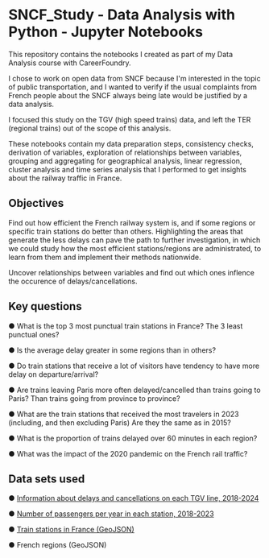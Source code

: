# SNCF_Study - Data Analysis with Python - Jupyter Notebooks
This repository contains the notebooks I created as part of my Data Analysis course with CareerFoundry.

I chose to work on open data from SNCF because I'm interested in the topic of public transportation, and I wanted to verify if the usual complaints from French people about the SNCF always being late would be justified by a data analysis.

I focused this study on the TGV (high speed trains) data, and left the TER (regional trains) out of the scope of this analysis.

These notebooks contain my data preparation steps, consistency checks, derivation of variables, exploration of relationships between variables, grouping and aggregating for geographical analysis, linear regression, cluster analysis and time series analysis that I performed to get insights about the railway traffic in France.

## Objectives
Find out how efficient the French railway system is, and if some regions or specific train stations do better than others. Highlighting the areas that generate the less delays can pave the path to further investigation, in which we could study how the most efficient stations/regions are administrated, to learn from them and implement their methods nationwide.

Uncover relationships between variables and find out which ones inflence the occurence of delays/cancellations.

## Key questions

● What is the top 3 most punctual train stations in France? The 3 least punctual ones?

● Is the average delay greater in some regions than in others?

● Do train stations that receive a lot of visitors have tendency to have more delay on departure/arrival?

● Are trains leaving Paris more often delayed/cancelled than trains going to Paris? Than trains going from province to province?

● What are the train stations that received the most travelers in 2023 (including, and then excluding Paris) Are they the same as in 2015? 

● What is the proportion of trains delayed over 60 minutes in each region? 

● What was the impact of the 2020 pandemic on the French rail traffic?

## Data sets used
● [Information about delays and cancellations on each TGV line, 2018-2024](https://ressources.data.sncf.com/explore/dataset/regularite-mensuelle-tgv-aqst/information/?sort=date)

● [Number of passengers per year in each station, 2018-2023](https://ressources.data.sncf.com/explore/dataset/frequentation-gares/information/?disjunctive.nom_gare&disjunctive.code_postal)

● [Train stations in France (GeoJSON)](https://ressources.data.sncf.com/explore/dataset/gares-de-voyageurs/information/?disjunctive.segment_drg)

● French regions (GeoJSON)
